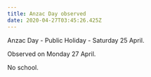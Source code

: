 ```yaml
---
title: Anzac Day observed
date: 2020-04-27T03:45:26.425Z
---
```

Anzac Day - Public Holiday - Saturday 25 April.

Observed on Monday 27 April.

No school.